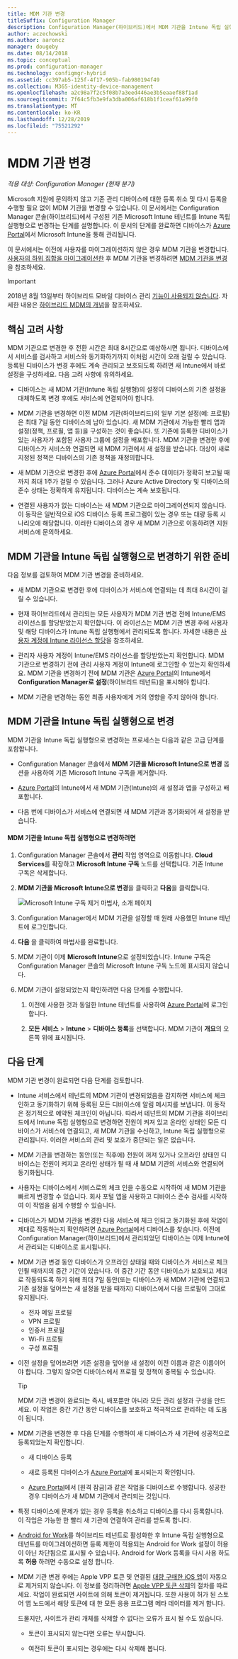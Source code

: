 ```yaml
---
title: MDM 기관 변경
titleSuffix: Configuration Manager
description: Configuration Manager(하이브리드)에서 MDM 기관을 Intune 독립 실행형으로 변경하는 방법을 알아봅니다.
author: aczechowski
ms.author: aaroncz
manager: dougeby
ms.date: 08/14/2018
ms.topic: conceptual
ms.prod: configuration-manager
ms.technology: configmgr-hybrid
ms.assetid: cc397ab5-125f-4f17-905b-fab980194f49
ms.collection: M365-identity-device-management
ms.openlocfilehash: a2c98a7f2c5f08b7a3eed446ae3b5eaaef88f1ad
ms.sourcegitcommit: 7f64c5fb3e9fa3dba006af618b1f1ceaf61a99f0
ms.translationtype: MT
ms.contentlocale: ko-KR
ms.lasthandoff: 12/28/2019
ms.locfileid: "75521292"
---
```

# <a name="change-your-mdm-authority"></a>MDM 기관 변경

*적용 대상: Configuration Manager (현재 분기)*

Microsoft 지원에 문의하지 않고 기존 관리 디바이스에 대한 등록 취소 및 다시 등록을 수행할 필요 없이 MDM 기관을 변경할 수 있습니다. 이 문서에서는 Configuration Manager 콘솔(하이브리드)에서 구성된 기존 Microsoft Intune 테넌트를 Intune 독립 실행형으로 변경하는 단계를 설명합니다. 이 문서의 단계를 완료하면 디바이스가 [Azure Portal](https://portal.azure.com)에서 Microsoft Intune을 통해 관리됩니다. 

이 문서에서는 이전에 사용자를 마이그레이션하지 않은 경우 MDM 기관을 변경합니다. [사용자의 하위 집합을 마이그레이션한](migrate-hybridmdm-to-intunesa.md) 후 MDM 기관을 변경하려면 [MDM 기관을 변경](migrate-change-mdm-authority.md)을 참조하세요.

> [!Important]  
> 2018년 8월 13일부터 하이브리드 모바일 디바이스 관리 [기능이 사용되지 않습니다](/sccm/core/plan-design/changes/deprecated/removed-and-deprecated-cmfeatures). 자세한 내용은 [하이브리드 MDM의 개념](/sccm/mdm/understand/hybrid-mobile-device-management)을 참조하세요.<!--Intune feature 2683117-->  



## <a name="key-considerations"></a>핵심 고려 사항

MDM 기관으로 변경한 후 전환 시간은 최대 8시간으로 예상하시면 됩니다. 디바이스에서 서비스를 검사하고 서비스와 동기화하기까지 이처럼 시간이 오래 걸릴 수 있습니다. 등록된 디바이스가 변경 후에도 계속 관리되고 보호되도록 하려면 새 Intune에서 바로 설정을 구성하세요. 다음 고려 사항에 유의하세요.

- 디바이스는 새 MDM 기관(Intune 독립 실행형)의 설정이 디바이스의 기존 설정을 대체하도록 변경 후에도 서비스에 연결되어야 합니다.  

- MDM 기관을 변경하면 이전 MDM 기관(하이브리드)의 일부 기본 설정(예: 프로필)은 최대 7일 동안 디바이스에 남아 있습니다. 새 MDM 기관에서 가능한 빨리 앱과 설정(정책, 프로필, 앱 등)을 구성하는 것이 좋습니다. 또 기존에 등록한 디바이스가 있는 사용자가 포함된 사용자 그룹에 설정을 배포합니다. MDM 기관을 변경한 후에 디바이스가 서비스와 연결되면 새 MDM 기관에서 새 설정을 받습니다. 대상이 새로 지정된 정책은 디바이스의 기존 정책을 재정의합니다.  

- 새 MDM 기관으로 변경한 후에 [Azure Portal](https://portal.azure.com)에서 준수 데이터가 정확히 보고될 때까지 최대 1주가 걸릴 수 있습니다. 그러나 Azure Active Directory 및 디바이스의 준수 상태는 정확하게 유지됩니다. 디바이스는 계속 보호됩니다.  

- 연결된 사용자가 없는 디바이스는 새 MDM 기관으로 마이그레이션되지 않습니다. 이 동작은 일반적으로 iOS 디바이스 등록 프로그램이 있는 경우 또는 대량 등록 시나리오에 해당합니다. 이러한 디바이스의 경우 새 MDM 기관으로 이동하려면 지원 서비스에 문의하세요.  



## <a name="prepare-to-change-the-mdm-authority-to-intune-standalone"></a>MDM 기관을 Intune 독립 실행형으로 변경하기 위한 준비

다음 정보를 검토하여 MDM 기관 변경을 준비하세요.

- 새 MDM 기관으로 변경한 후에 디바이스가 서비스에 연결되는 데 최대 8시간이 걸릴 수 있습니다.  

- 현재 하이브리드에서 관리되는 모든 사용자가 MDM 기관 변경 전에 Intune/EMS 라이선스를 할당받았는지 확인합니다. 이 라이선스는 MDM 기관 변경 후에 사용자 및 해당 디바이스가 Intune 독립 실행형에서 관리되도록 합니다. 자세한 내용은 [사용자 계정에 Intune 라이선스 할당](https://docs.microsoft.com/intune/get-started/start-with-a-paid-subscription-to-microsoft-intune-step-4)을 참조하세요.  

- 관리자 사용자 계정이 Intune/EMS 라이선스를 할당받았는지 확인합니다. MDM 기관으로 변경하기 전에 관리 사용자 계정이 Intune에 로그인할 수 있는지 확인하세요. MDM 기관을 변경하기 전에 MDM 기관은 [Azure Portal](https://portal.azure.com)의 Intune에서 **Configuration Manager로 설정**(하이브리드 테넌트)을 표시해야 합니다.  

- MDM 기관을 변경하는 동안 최종 사용자에게 거의 영향을 주지 않아야 합니다. 



## <a name="change-the-mdm-authority-to-intune-standalone"></a>MDM 기관을 Intune 독립 실행형으로 변경

MDM 기관을 Intune 독립 실행형으로 변경하는 프로세스는 다음과 같은 고급 단계를 포함합니다.  

- Configuration Manager 콘솔에서 **MDM 기관을 Microsoft Intune으로 변경** 옵션을 사용하여 기존 Microsoft Intune 구독을 제거합니다.  

- [Azure Portal](https://portal.azure.com)의 Intune에서 새 MDM 기관(Intune)의 새 설정과 앱을 구성하고 배포합니다.  

- 다음 번에 디바이스가 서비스에 연결되면 새 MDM 기관과 동기화되어 새 설정을 받습니다.  

#### <a name="to-change-the-mdm-authority-to-intune-standalone"></a>MDM 기관을 Intune 독립 실행형으로 변경하려면
1. Configuration Manager 콘솔에서 **관리** 작업 영역으로 이동합니다. **Cloud Services**를 확장하고 **Microsoft Intune 구독** 노드를 선택합니다. 기존 Intune 구독은 삭제합니다.  

2. **MDM 기관을 Microsoft Intune으로 변경**을 클릭하고 **다음**을 클릭합니다.  

   ![Microsoft Intune 구독 제거 마법사, 소개 페이지](./media/mdm-change-delete-subscription.png)

3. Configuration Manager에서 MDM 기관을 설정할 때 원래 사용했던 Intune 테넌트에 로그인합니다.  

4. **다음** 을 클릭하여 마법사를 완료합니다.  

5. MDM 기관이 이제 **Microsoft Intune**으로 설정되었습니다. Intune 구독은 Configuration Manager 콘솔의 Microsoft Intune 구독 노드에 표시되지 않습니다.  

6. MDM 기관이 설정되었는지 확인하려면 다음 단계를 수행합니다.  

    1. 이전에 사용한 것과 동일한 Intune 테넌트를 사용하여 [Azure Portal](https://portal.azure.com)에 로그인합니다.  

    2. **모든 서비스** > **Intune** > **디바이스 등록**을 선택합니다. MDM 기관이 **개요**의 오른쪽 위에 표시됩니다.  



## <a name="next-steps"></a>다음 단계

MDM 기관 변경이 완료되면 다음 단계를 검토합니다.  

- Intune 서비스에서 테넌트의 MDM 기관이 변경되었음을 감지하면 서비스에 체크 인하고 동기화하기 위해 등록된 모든 디바이스에 알림 메시지를 보냅니다. 이 동작은 정기적으로 예약된 체크인이 아닙니다. 따라서 테넌트의 MDM 기관을 하이브리드에서 Intune 독립 실행형으로 변경하면 전원이 켜져 있고 온라인 상태인 모든 디바이스가 서비스에 연결되고, 새 MDM 기관을 수신하고, Intune 독립 실행형으로 관리됩니다. 이러한 서비스의 관리 및 보호가 중단되는 일은 없습니다.  

- MDM 기관을 변경하는 동안(또는 직후에) 전원이 꺼져 있거나 오프라인 상태인 디바이스는 전원이 켜지고 온라인 상태가 될 때 새 MDM 기관의 서비스와 연결되어 동기화됩니다.   

- 사용자는 디바이스에서 서비스로의 체크 인을 수동으로 시작하여 새 MDM 기관을 빠르게 변경할 수 있습니다. 회사 포털 앱을 사용하고 디바이스 준수 검사를 시작하여 이 작업을 쉽게 수행할 수 있습니다.  

- 디바이스가 MDM 기관을 변경한 다음 서비스에 체크 인되고 동기화된 후에 작업이 제대로 작동하는지 확인하려면 [Azure Portal](https://portal.azure.com)에서 디바이스를 찾습니다. 이전에 Configuration Manager(하이브리드)에서 관리되었던 디바이스는 이제 Intune에서 관리되는 디바이스로 표시됩니다.    

- MDM 기관 변경 동안 디바이스가 오프라인 상태일 때와 디바이스가 서비스로 체크 인될 때까지의 중간 기간이 있습니다. 이 중간 기간 동안 디바이스가 보호되고 제대로 작동되도록 하기 위해 최대 7일 동안(또는 디바이스가 새 MDM 기관에 연결되고 기존 설정을 덮어쓰는 새 설정을 받을 때까지) 디바이스에서 다음 프로필이 그대로 유지됩니다.  
    - 전자 메일 프로필
    - VPN 프로필
    - 인증서 프로필
    - Wi-Fi 프로필
    - 구성 프로필  

- 이전 설정을 덮어쓰려면 기존 설정을 덮어쓸 새 설정이 이전 이름과 같은 이름이어야 합니다. 그렇지 않으면 디바이스에서 프로필 및 정책이 중복될 수 있습니다.    

  > [!TIP]   
  > MDM 기관 변경이 완료되는 즉시, 배포뿐만 아니라 모든 관리 설정과 구성을 만드세요. 이 작업은 중간 기간 동안 디바이스를 보호하고 적극적으로 관리하는 데 도움이 됩니다.   

-  MDM 기관을 변경한 후 다음 단계를 수행하여 새 디바이스가 새 기관에 성공적으로 등록되었는지 확인합니다.   

    - 새 디바이스 등록  

    - 새로 등록된 디바이스가 [Azure Portal](https://portal.azure.com)에 표시되는지 확인합니다.  

    - [Azure Portal](https://portal.azure.com)에서 [원격 잠금]과 같은 작업을 디바이스로 수행합니다. 성공한 경우 디바이스가 새 MDM 기관에서 관리되는 것입니다.  
    
- 특정 디바이스에 문제가 있는 경우 등록을 취소하고 디바이스를 다시 등록합니다. 이 작업은 가능한 한 빨리 새 기관에 연결하여 관리를 받도록 합니다.  

- [Android for Work](/sccm/mdm/deploy-use/create-configuration-items-for-android-for-work-devices-managed-without-the-client)를 하이브리드 테넌트로 활성화한 후 Intune 독립 실행형으로 테넌트를 마이그레이션하면 등록 제한이 적용되는 Android for Work 설정이 허용이 아닌 차단됨으로 표시될 수 있습니다. Android for Work 등록을 다시 사용 하도록 **허용** 하려면 수동으로 설정 합니다.<!--512117-->  

- MDM 기관 변경 후에는 Apple VPP 토큰 및 연결된 [대량 구매한 iOS 앱](/sccm/mdm/deploy-use/manage-volume-purchased-ios-apps)이 자동으로 제거되지 않습니다. 이 정보를 정리하려면 [Apple VPP 토큰 삭제](/sccm/mdm/deploy-use/manage-volume-purchased-ios-apps#delete-an-apple-vpp-token)의 절차를 따르세요. 작업이 완료되면 사이트에 의해 토큰이 제거됩니다. 또한 사용이 허가 된 스토어 앱 노드에서 해당 토큰에 대 한 모든 응용 프로그램 메타 데이터를 제거 합니다.<!--SCCMDocs issue 579-->  

    드물지만, 사이트가 관리 개체를 삭제할 수 없다는 오류가 표시 될 수도 있습니다.  

    - 토큰이 표시되지 않는다면 오류는 무시합니다.  

    - 여전히 토큰이 표시되는 경우에는 다시 삭제해 봅니다.  

